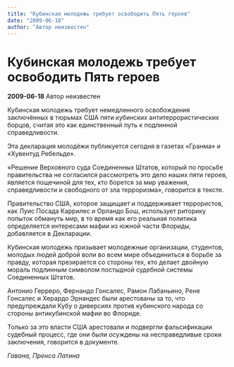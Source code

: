 ```yaml
---
title: "Кубинская молодежь требует освободить Пять героев"
date: "2009-06-18"
author: "Автор неизвестен"
---
```


# Кубинская молодежь требует освободить Пять героев

**2009-06-18** Автор неизвестен

Кубинская молодежь требует немедленного освобождения заключённых в тюрьмах США пяти кубинских антитеррористических борцов, считая это как единственный путь к подлинной справедливости.

Эта декларация молодёжи публикуется сегодня в газетах «Гранма» и «Хувентуд Ребельде».

«Решение Верховного суда Соединенных Штатов, который по просьбе правительства не согласился рассмотреть это дело наших пяти героев, является пощечиной для тех, кто борется за мир уважения, справедливости и свободного от зла терроризма», говорится в тексте.

Правительство США, которое защищает и поддерживает террористов, как Луис Посада Каррилес и Орландо Бош, использует риторику попыток обмануть мир, в то время как его реальная политика определяется интересами мафии из южной части Флориды, добавляется в Декларации.

Кубинская молодежь призывает молодежные организации, студентов, молодых людей доброй воли во всем мире объединиться в борьбе за правду, которая презирается со стороны тех, кто делает двойную мораль подлинным символом постыдной судебной системы Соединенных Штатов.

Антонио Герреро, Фернандо Гонсалес, Рамон Лабаньино, Рене Гонсалес и Херардо Эрнандес были арестованы за то, что предупреждали Кубу о диверсиях против кубинского народа со стороны антикубинской мафии во Флориде.

Только за это власти США арестовали и подвергли фальсификации судебный процесс, где они были осуждены на несправедливые сроки заключения, говорится в документе.

*Гавана, Пренса Латина*
